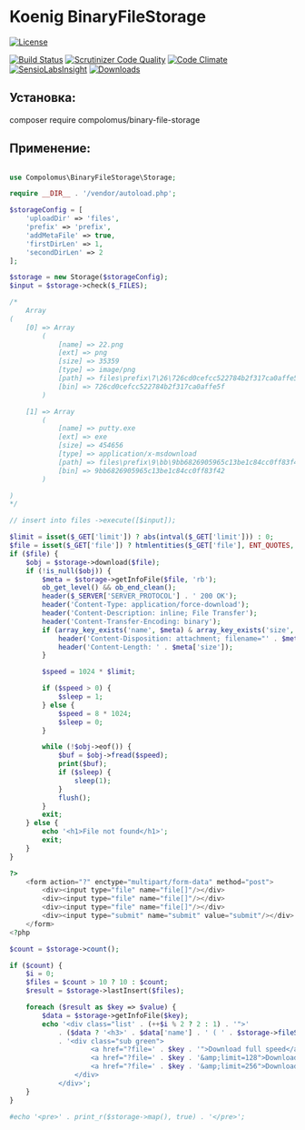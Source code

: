 # Koenig BinaryFileStorage

[![License](https://img.shields.io/badge/license-GPL%20v.3-blue.svg?style=plastic)](https://www.gnu.org/licenses/gpl-3.0-standalone.html)

[![Build Status](https://scrutinizer-ci.com/g/Compolomus/BinaryFileStorage/badges/build.png?b=master)](https://scrutinizer-ci.com/g/Compolomus/BinaryFileStorage/build-status/master)
[![Scrutinizer Code Quality](https://scrutinizer-ci.com/g/Compolomus/BinaryFileStorage/badges/quality-score.png?b=master)](https://scrutinizer-ci.com/g/Compolomus/BinaryFileStorage/?branch=master)
[![Code Climate](https://codeclimate.com/github/Compolomus/BinaryFileStorage/badges/gpa.svg)](https://codeclimate.com/github/Compolomus/BinaryFileStorage)
[![SensioLabsInsight](https://insight.sensiolabs.com/projects/2b860c2a-a573-45aa-9e33-d597d5907bc0/mini.png)](https://insight.sensiolabs.com/projects/2b860c2a-a573-45aa-9e33-d597d5907bc0)
[![Downloads](https://poser.pugx.org/compolomus/binary-file-storage/downloads)](https://packagist.org/packages/compolomus/binary-file-storage)

## Установка:

composer require compolomus/binary-file-storage

## Применение:

```php

use Compolomus\BinaryFileStorage\Storage;

require __DIR__ . '/vendor/autoload.php';

$storageConfig = [
    'uploadDir' => 'files',
    'prefix' => 'prefix',
    'addMetaFile' => true,
    'firstDirLen' => 1,
    'secondDirLen' => 2
];

$storage = new Storage($storageConfig);
$input = $storage->check($_FILES);

/*
    Array
(
    [0] => Array
        (
            [name] => 22.png
            [ext] => png
            [size] => 35359
            [type] => image/png
            [path] => files\prefix\7\26\726cd0cefcc522784b2f317ca0affe5f
            [bin] => 726cd0cefcc522784b2f317ca0affe5f
        )

    [1] => Array
        (
            [name] => putty.exe
            [ext] => exe
            [size] => 454656
            [type] => application/x-msdownload
            [path] => files\prefix\9\bb\9bb6826905965c13be1c84cc0ff83f42
            [bin] => 9bb6826905965c13be1c84cc0ff83f42
        )

)
*/

// insert into files ->execute([$input]);

$limit = isset($_GET['limit']) ? abs(intval($_GET['limit'])) : 0;
$file = isset($_GET['file']) ? htmlentities($_GET['file'], ENT_QUOTES, 'UTF-8') : false;
if ($file) {
    $obj = $storage->download($file);
    if (!is_null($obj)) {
        $meta = $storage->getInfoFile($file, 'rb');
        ob_get_level() && ob_end_clean();
        header($_SERVER['SERVER_PROTOCOL'] . ' 200 OK');
        header('Content-Type: application/force-download');
        header('Content-Description: inline; File Transfer');
        header('Content-Transfer-Encoding: binary');
        if (array_key_exists('name', $meta) & array_key_exists('size', $meta)) {
            header('Content-Disposition: attachment; filename="' . $meta['name'] . '";', false);
            header('Content-Length: ' . $meta['size']);
        }

        $speed = 1024 * $limit;

        if ($speed > 0) {
            $sleep = 1;
        } else {
            $speed = 8 * 1024;
            $sleep = 0;
        }

        while (!$obj->eof()) {
            $buf = $obj->fread($speed);
            print($buf);
            if ($sleep) {
                sleep(1);
            }
            flush();
        }
        exit;
    } else {
        echo '<h1>File not found</h1>';
        exit;
    }
}

?>
    <form action="?" enctype="multipart/form-data" method="post">
        <div><input type="file" name="file[]"/></div>
        <div><input type="file" name="file[]"/></div>
        <div><input type="file" name="file[]"/></div>
        <div><input type="submit" name="submit" value="submit"/></div>
    </form>
<?php

$count = $storage->count();

if ($count) {
    $i = 0;
    $files = $count > 10 ? 10 : $count;
    $result = $storage->lastInsert($files);

    foreach ($result as $key => $value) {
        $data = $storage->getInfoFile($key);
        echo '<div class="list' . (++$i % 2 ? 2 : 1) . '">'
            . ($data ? '<h3>' . $data['name'] . ' ( ' . $storage->fileSize($data['size']) . ' )</h3>' : '')
            . '<div class="sub green">
                    <a href="?file=' . $key . '">Download full speed</a> | 
                    <a href="?file=' . $key . '&amp;limit=128">Download 128 kbps</a> | 
                    <a href="?file=' . $key . '&amp;limit=256">Download 256 kbps</a> 
                </div>
            </div>';
    }
}

#echo '<pre>' . print_r($storage->map(), true) . '</pre>';

```
